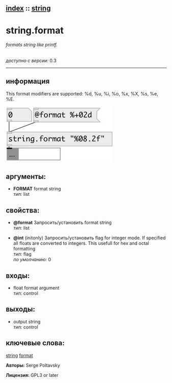 [index](index.html) :: [string](category_string.html)
---

# string.format

###### formats string like printf.

*доступно с версии:* 0.3

---


## информация
This format modifiers are supported: %d, %u, %i, %o, %x, %X, %s, %e, %E.


[![example](../examples/img/string.format.jpg)](../examples/pd/string.format.pd)



## аргументы:

* **FORMAT**
format string<br>
_тип:_ list<br>





## свойства:

* **@format** 
Запросить/установить format string<br>
_тип:_ list<br>

* **@int** (initonly)
Запросить/установить flag for integer mode. If specified all floats are converted to integers. This
usefull for hex and octal formatting<br>
_тип:_ flag<br>
_по умолчанию:_ 0<br>



## входы:

* float format argument<br>
_тип:_ control



## выходы:

* output string<br>
_тип:_ control



## ключевые слова:

[string](keywords/string.html)
[format](keywords/format.html)






**Авторы:** Serge Poltavsky




**Лицензия:** GPL3 or later





